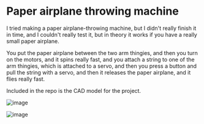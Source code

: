 # Paper airplane throwing machine


I tried making a paper airplane-throwing machine, but I didn't really finish it in time, and I couldn't really test it, but in theory it works if you have a really small paper airplane.

You put the paper airplane between the two arm thingies, and then you turn on the motors, and it spins really fast, and you attach a string to one of the arm thingies, which is attached to a servo, and then you press a button and pull the string with a servo, and then it releases the paper airplane, and it flies really fast.

Included in the repo is the CAD model for the project.

![image](https://github.com/user-attachments/assets/6f48cae3-f2c2-4e81-8f66-200e55f44e2f)

![image](https://github.com/user-attachments/assets/64e02992-8b7f-44ff-a75f-76f30cdce4b3)


